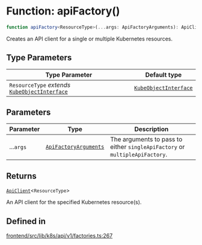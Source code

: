# Function: apiFactory()

```ts
function apiFactory<ResourceType>(...args: ApiFactoryArguments): ApiClient<ResourceType>
```

Creates an API client for a single or multiple Kubernetes resources.

## Type Parameters

| Type Parameter | Default type |
| ------ | ------ |
| `ResourceType` *extends* [`KubeObjectInterface`](../../../../KubeObject/interfaces/KubeObjectInterface.md) | [`KubeObjectInterface`](../../../../KubeObject/interfaces/KubeObjectInterface.md) |

## Parameters

| Parameter | Type | Description |
| ------ | ------ | ------ |
| ...`args` | [`ApiFactoryArguments`](../type-aliases/ApiFactoryArguments.md) | The arguments to pass to either `singleApiFactory` or `multipleApiFactory`. |

## Returns

[`ApiClient`](../interfaces/ApiClient.md)\<`ResourceType`\>

An API client for the specified Kubernetes resource(s).

## Defined in

[frontend/src/lib/k8s/api/v1/factories.ts:267](https://github.com/headlamp-k8s/headlamp/blob/2481a1c9f2b4a69a9320466e7a455215b14b97b0/frontend/src/lib/k8s/api/v1/factories.ts#L267)
